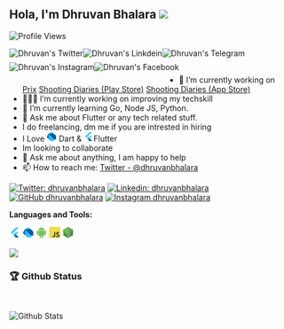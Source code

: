 ## Hola, I'm Dhruvan Bhalara <img src="https://github.com/rajput2107/rajput2107/blob/master/Assets/Hi.gif" width="29px"> 

![Profile Views](https://hits.seeyoufarm.com/api/count/incr/badge.svg?url=https://github.com/dhruvanbhalara/&title=Profile%20Views)

<a href="https://twitter.com/dhruvanbhalara">
  <img align="left" alt="Dhruvan's Twitter" height="25" src="https://img.shields.io/badge/twitter-%231DA1F2.svg?&style=for-the-badge&logo=twitter&logoColor=white" />
</a>
<a href="https://linkedin.com/in/dhruvanbhalara">
  <img align="left" alt="Dhruvan's Linkdein" height="25" src="https://img.shields.io/badge/linkedin-%230077B5.svg?&style=for-the-badge&logo=linkedin&logoColor=white" />
</a>
<a href="https://t.me/dhruvanbhalara">
  <img align="left" alt="Dhruvan's Telegram" height="25" src="https://img.shields.io/badge/telegram-%230077B5.svg?&style=for-the-badge&logo=telegram&logoColor=white" />
</a>
<a href="https://instagram.com/dhruvanbhalara/">
  <img align="left" alt="Dhruvan's Instagram" height="25" src="https://img.shields.io/badge/instagram-%230077B5.svg?&style=for-the-badge&logo=instagram&logoColor=white" />
</a>
<a href="https://www.facebook.com/dhruvanbhalara/">
  <img align="left" alt="Dhruvan's Facebook" height="25" src="https://img.shields.io/badge/facebook-%230077B5.svg?&style=for-the-badge&logo=facebook&logoColor=white" />
</a>

<br/>
<br/>

- 🔭 I’m currently working on [Prix](https://play.google.com/store/apps/details?id=com.raze.prix) [Shooting Diaries (Play Store)](https://play.google.com/store/apps/details?id=com.dhruvanbhalara.shootingdiaries) [Shooting Diaries (App Store)](https://apps.apple.com/us/app/the-shooting-diaries/id1536516902)
- 👨🏽‍💻 I’m currently working on improving my techskill
- 🌱 I’m currently learning Go, Node JS, Python.
- 💬 Ask me about Flutter or any tech related stuff.
- I do freelancing, dm me if you are intrested in hiring
-  I Love <img src="https://raw.githubusercontent.com/github/explore/80688e429a7d4ef2fca1e82350fe8e3517d3494d/topics/dart/dart.png" height="18px"> Dart & <img src="https://raw.githubusercontent.com/github/explore/80688e429a7d4ef2fca1e82350fe8e3517d3494d/topics/flutter/flutter.png" height="18px">Flutter
- Im looking to collaborate
- 💬 Ask me about anything, I am happy to help
- 📫 How to reach me: [Twitter - @dhruvanbhalara](https://twitter.com/dhruvanbhalara) 

[![Twitter: dhruvanbhalara](https://img.shields.io/twitter/follow/dhruvanbhalara?style=social)](https://twitter.com/dhruvanbhalara)
[![Linkedin: dhruvanbhalara](https://img.shields.io/badge/-dhruvanbhalara-blue?style=flat-square&logo=Linkedin&logoColor=white&link=https://www.linkedin.com/in/dhruvanbhalara/)](https://www.linkedin.com/in/dhruvanbhalara/)
[![GitHub dhruvanbhalara](https://img.shields.io/github/followers/dhruvanbhalara?label=follow&style=social)](https://github.com/dhruvanbhalara)
[![Instagram dhruvanbhalara](https://img.shields.io/badge/-dhruvanbhalara-blue?style=flat-square&logo=Instagram&logoColor=white&link=https://instagram.com/dhruvanbhalara?/)](https://instagram.com/dhruvanbhalara)


**Languages and Tools:**  

<code><img height="20" src="https://raw.githubusercontent.com/github/explore/80688e429a7d4ef2fca1e82350fe8e3517d3494d/topics/flutter/flutter.png"></code>
<code><img height="20" src="https://raw.githubusercontent.com/github/explore/80688e429a7d4ef2fca1e82350fe8e3517d3494d/topics/dart/dart.png"></code>
<code><img height="20" src="https://raw.githubusercontent.com/github/explore/80688e429a7d4ef2fca1e82350fe8e3517d3494d/topics/android/android.png"></code>
<code><img height="20" src="https://raw.githubusercontent.com/github/explore/80688e429a7d4ef2fca1e82350fe8e3517d3494d/topics/javascript/javascript.png"></code>
<code><img height="20" src="https://raw.githubusercontent.com/github/explore/80688e429a7d4ef2fca1e82350fe8e3517d3494d/topics/nodejs/nodejs.png"></code>    

<a href="https://github.com/dhruvanbhalara">
  <img align="center" src="https://github-readme-stats.vercel.app/api/top-langs/?username=dhruvanbhalara&theme=dark&hide_langs_below=1" />
</a>

<h3>🏆 Github Status</h3></br>

![Github Stats](https://github-readme-stats.vercel.app/api?username=dhruvanbhalara&show_icons=true&title_color=fff&icon_color=79ff97&text_color=9f9f9f&bg_color=151515&count_private=true&include_all_commits=true)
</div>
